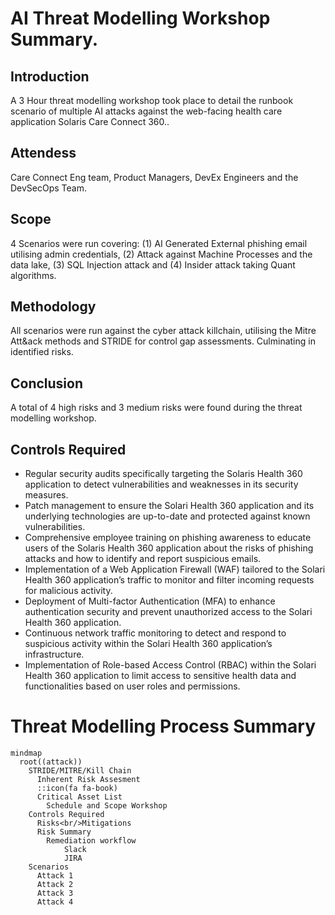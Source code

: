 # AI Threat Modelling Workshop Summary.
## Introduction
A 3 Hour threat modelling workshop took place to detail the runbook scenario of multiple AI attacks against the web-facing health care application Solaris Care Connect 360..
## Attendess
Care Connect Eng team, Product Managers, DevEx Engineers and the DevSecOps Team.
## Scope
4 Scenarios were run covering: (1) AI Generated External phishing email utilising admin credentials, (2) Attack against Machine Processes and the data lake, (3) SQL Injection attack and (4) Insider attack taking Quant algorithms.
## Methodology
All scenarios were run against the cyber attack killchain, utilising the Mitre Att&ack methods and STRIDE for control gap assessments. Culminating in identified risks.
## Conclusion
A total of 4 high risks and 3 medium risks were found during the threat modelling workshop.
## Controls Required
- Regular security audits specifically targeting the Solaris Health 360 application to detect vulnerabilities and weaknesses in its security measures.
- Patch management to ensure the Solari Health 360 application and its underlying technologies are up-to-date and protected against known vulnerabilities.
- Comprehensive employee training on phishing awareness to educate users of the Solaris Health 360 application about the risks of phishing attacks and how to identify and report suspicious emails.
- Implementation of a Web Application Firewall (WAF) tailored to the Solari Health 360 application’s traffic to monitor and filter incoming requests for malicious activity.
- Deployment of Multi-factor Authentication (MFA) to enhance authentication security and prevent unauthorized access to the Solari Health 360 application.
- Continuous network traffic monitoring to detect and respond to suspicious activity within the Solari Health 360 application’s infrastructure.
- Implementation of Role-based Access Control (RBAC) within the Solari Health 360 application to limit access to sensitive health data and functionalities based on user roles and permissions.
# Threat Modelling Process Summary
```mermaid
mindmap
  root((attack))
    STRIDE/MITRE/Kill Chain
      Inherent Risk Assesment
      ::icon(fa fa-book)
      Critical Asset List
        Schedule and Scope Workshop
    Controls Required
      Risks<br/>Mitigations
      Risk Summary
        Remediation workflow
            Slack
            JIRA
    Scenarios
      Attack 1
      Attack 2
      Attack 3
      Attack 4